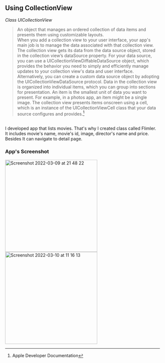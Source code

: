 ## Using CollectionView 

*Class UICollectionView* 
> An object that manages an ordered collection of data items and presents them using customizable layouts.<br/> When you add a collection view to your user interface, your app's main job is to manage the data associated with that collection view. The collection view gets its data from the data source object, stored in the collection view’s dataSource property. For your data source, you can use a UICollectionViewDiffableDataSource object, which provides the behavior you need to simply and efficiently manage updates to your collection view's data and user interface. Alternatively, you can create a custom data source object by adopting the UICollectionViewDataSource protocol.
Data in the collection view is organized into individual items, which you can group into sections for presentation. An item is the smallest unit of data you want to present. For example, in a photos app, an item might be a single image. The collection view presents items onscreen using a cell, which is an instance of the UICollectionViewCell class that your data source configures and provides.[^1]
<br/>
I developed app that lists movies. That's why I created class called Flimler. It includes movie's name, movie's id, image, director's name and price. Besides It can navigate to detail page.

### App's Screenshot 

<p float="left">
<img width="300" alt="Screenshot 2022-03-09 at 21 48 22" src="https://user-images.githubusercontent.com/36795459/157622439-622b2a76-515a-48d8-82db-66a448f5a1da.png">
<img width="300" alt="Screenshot 2022-03-10 at 11 16 13" src="https://user-images.githubusercontent.com/36795459/157622430-6cec5b3a-fe35-4f99-80fd-b3fc841679b8.png">
</p>


[^1]: Apple Developer Documentation


